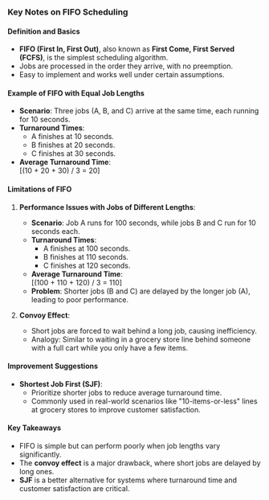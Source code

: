 ### Key Notes on FIFO Scheduling

#### **Definition and Basics**

- **FIFO (First In, First Out)**, also known as **First Come, First Served (FCFS)**, is the simplest scheduling algorithm.
- Jobs are processed in the order they arrive, with no preemption.
- Easy to implement and works well under certain assumptions.

#### **Example of FIFO with Equal Job Lengths**

- **Scenario**: Three jobs (A, B, and C) arrive at the same time, each running for 10 seconds.
- **Turnaround Times**:
    - A finishes at 10 seconds.
    - B finishes at 20 seconds.
    - C finishes at 30 seconds.
- **Average Turnaround Time**:  
    [(10 + 20 + 30) / 3 = 20]

#### **Limitations of FIFO**

1. **Performance Issues with Jobs of Different Lengths**:
    
    - **Scenario**: Job A runs for 100 seconds, while jobs B and C run for 10 seconds each.
    - **Turnaround Times**:
        - A finishes at 100 seconds.
        - B finishes at 110 seconds.
        - C finishes at 120 seconds.
    - **Average Turnaround Time**:  
        [(100 + 110 + 120) / 3 = 110]
    - **Problem**: Shorter jobs (B and C) are delayed by the longer job (A), leading to poor performance.
2. **Convoy Effect**:
    
    - Short jobs are forced to wait behind a long job, causing inefficiency.
    - Analogy: Similar to waiting in a grocery store line behind someone with a full cart while you only have a few items.

#### **Improvement Suggestions**

- **Shortest Job First (SJF)**:
    - Prioritize shorter jobs to reduce average turnaround time.
    - Commonly used in real-world scenarios like "10-items-or-less" lines at grocery stores to improve customer satisfaction.

#### **Key Takeaways**

- FIFO is simple but can perform poorly when job lengths vary significantly.
- The **convoy effect** is a major drawback, where short jobs are delayed by long ones.
- **SJF** is a better alternative for systems where turnaround time and customer satisfaction are critical.